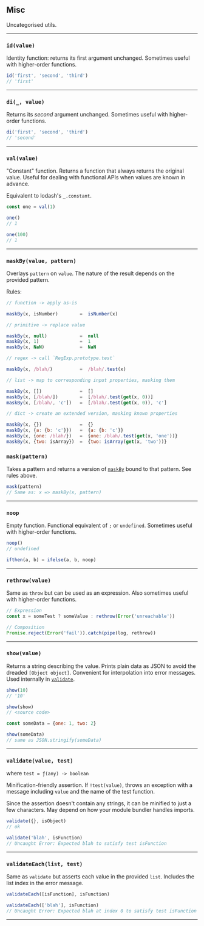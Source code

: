 ## Misc

Uncategorised utils.

---

### `id(value)`

Identity function: returns its first argument unchanged. Sometimes useful with higher-order functions.

```js
id('first', 'second', 'third')
// 'first'
```

---

### `di(_, value)`

Returns its _second_ argument unchanged. Sometimes useful with higher-order functions.

```js
di('first', 'second', 'third')
// 'second'
```

---

### `val(value)`

"Constant" function. Returns a function that always returns the original value. Useful for dealing with functional APIs when values are known in advance.

Equivalent to lodash's `_.constant`.

```js
const one = val(1)

one()
// 1

one(100)
// 1
```

---

### `maskBy(value, pattern)`

Overlays `pattern` on `value`. The nature of the result depends on the provided
pattern.

Rules:

```js
// function -> apply as-is

maskBy(x, isNumber)        =  isNumber(x)

// primitive -> replace value

maskBy(x, null)            =  null
maskBy(x, 1)               =  1
maskBy(x, NaN)             =  NaN

// regex -> call `RegExp.prototype.test`

maskBy(x, /blah/)          =  /blah/.test(x)

// list -> map to corresponding input properties, masking them

maskBy(x, [])              =  []
maskBy(x, [/blah/])        =  [/blah/.test(get(x, 0))]
maskBy(x, [/blah/, 'c'])   =  [/blah/.test(get(x, 0)), 'c']

// dict -> create an extended version, masking known properties

maskBy(x, {})              =  {}
maskBy(x, {a: {b: 'c'}})   =  {a: {b: 'c'}}
maskBy(x, {one: /blah/})   =  {one: /blah/.test(get(x, 'one'))}
maskBy(x, {two: isArray})  =  {two: isArray(get(x, 'two'))}
```

### `mask(pattern)`

Takes a pattern and returns a version of [`maskBy`](#-maskby-pattern-value-) bound to that pattern. See rules above.

```js
mask(pattern)
// Same as: x => maskBy(x, pattern)
```

---

### `noop`

Empty function. Functional equivalent of `;` or `undefined`. Sometimes useful with higher-order functions.

```js
noop()
// undefined

ifthen(a, b) = ifelse(a, b, noop)
```

---

### `rethrow(value)`

Same as `throw` but can be used as an expression. Also sometimes useful with higher-order functions.

```js
// Expression
const x = someTest ? someValue : rethrow(Error('unreachable'))

// Composition
Promise.reject(Error('fail')).catch(pipe(log, rethrow))
```

---

### `show(value)`

Returns a string describing the value. Prints plain data as JSON to avoid the dreaded `[Object object]`. Convenient for interpolation into error messages. Used internally in [`validate`](#-validate-value-test-).

```js
show(10)
// '10'

show(show)
// <source code>

const someData = {one: 1, two: 2}

show(someData)
// same as JSON.stringify(someData)
```

---

### `validate(value, test)`

where `test = ƒ(any) -> boolean`

Minification-friendly assertion. If `!test(value)`, throws an exception with a message including `value` and the name of the test function.

Since the assertion doesn't contain any strings, it can be minified to just a few characters. May depend on how your module bundler handles imports.

```js
validate({}, isObject)
// ok

validate('blah', isFunction)
// Uncaught Error: Expected blah to satisfy test isFunction
```

---

### `validateEach(list, test)`

Same as `validate` but asserts each value in the provided `list`. Includes the list index in the error message.

```js
validateEach([isFunction], isFunction)

validateEach(['blah'], isFunction)
// Uncaught Error: Expected blah at index 0 to satisfy test isFunction
```

----
